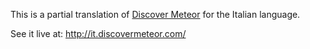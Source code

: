 This is a partial translation of [Discover Meteor](http://discovermeteor.com) for the Italian language.

See it live at: http://it.discovermeteor.com/
